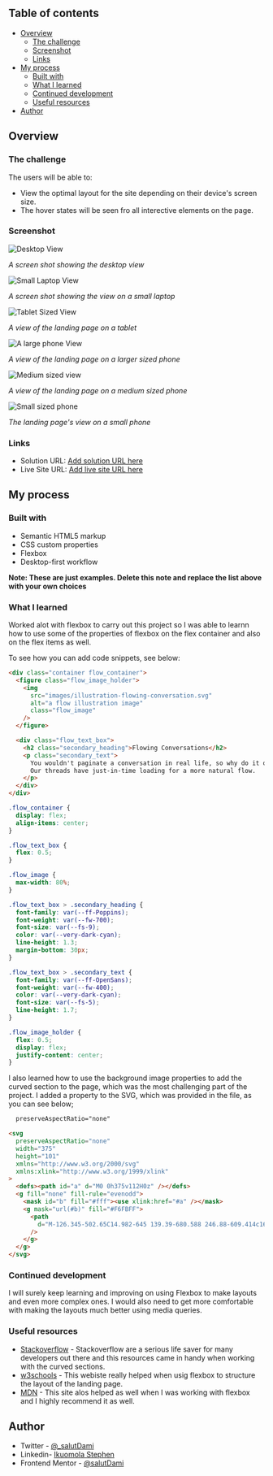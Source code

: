 ## Table of contents

- [Overview](#overview)
  - [The challenge](#the-challenge)
  - [Screenshot](#screenshot)
  - [Links](#links)
- [My process](#my-process)
  - [Built with](#built-with)
  - [What I learned](#what-i-learned)
  - [Continued development](#continued-development)
  - [Useful resources](#useful-resources)
- [Author](#author)

## Overview

### The challenge

The users will be able to:

- View the optimal layout for the site depending on their device's screen size.
- The hover states will be seen fro all interective elements on the page.

### Screenshot

![Desktop View](design/Large-Laptops.jpeg)

_A screen shot showing the desktop view_

![Small Laptop View](design/Small-Laptops.jpeg)

_A screen shot showing the view on a small laptop_

![Tablet Sized View](design/Tablet.jpeg)

_A view of the landing page on a tablet_

![A large phone View](design/Large-Phones.jpeg)

_A view of the landing page on a larger sized phone_

![Medium sized view](design/Medium-Phones.jpeg)

_A view of the landing page on a medium sized phone_

![Small sized phone](design/Small-Phones.jpeg)

_The landing page's view on a small phone_

### Links

- Solution URL: [Add solution URL here](https://github.com/stephenikuomola/Huddle-Landing-Page-curved-section)
- Live Site URL: [Add live site URL here](https://stephenikuomola.github.io/Huddle-Landing-Page-curved-section/)

## My process

### Built with

- Semantic HTML5 markup
- CSS custom properties
- Flexbox
- Desktop-first workflow

**Note: These are just examples. Delete this note and replace the list above with your own choices**

### What I learned

Worked alot with flexbox to carry out this project so I was able to learnn how to use some of the properties of flexbox on the flex container and also on the flex items as well.

To see how you can add code snippets, see below:

```html
<div class="container flow_container">
  <figure class="flow_image_holder">
    <img
      src="images/illustration-flowing-conversation.svg"
      alt="a flow illustration image"
      class="flow_image"
    />
  </figure>

  <div class="flow_text_box">
    <h2 class="secondary_heading">Flowing Conversations</h2>
    <p class="secondary_text">
      You wouldn't paginate a conversation in real life, so why do it online?
      Our threads have just-in-time loading for a more natural flow.
    </p>
  </div>
</div>
```

```css
.flow_container {
  display: flex;
  align-items: center;
}

.flow_text_box {
  flex: 0.5;
}

.flow_image {
  max-width: 80%;
}

.flow_text_box > .secondary_heading {
  font-family: var(--ff-Poppins);
  font-weight: var(--fw-700);
  font-size: var(--fs-9);
  color: var(--very-dark-cyan);
  line-height: 1.3;
  margin-bottom: 30px;
}

.flow_text_box > .secondary_text {
  font-family: var(--ff-OpenSans);
  font-weight: var(--fw-400);
  color: var(--very-dark-cyan);
  font-size: var(--fs-5);
  line-height: 1.7;
}

.flow_image_holder {
  flex: 0.5;
  display: flex;
  justify-content: center;
}
```

I also learned how to use the background image properties to add the curved section to the page, which was the most challenging part of the project. I added a property to the SVG, which was provided in the file, as you can see below;

```css
  preserveAspectRatio="none"
```

```html
<svg
  preserveAspectRatio="none"
  width="375"
  height="101"
  xmlns="http://www.w3.org/2000/svg"
  xmlns:xlink="http://www.w3.org/1999/xlink"
>
  <defs><path id="a" d="M0 0h375v112H0z" /></defs>
  <g fill="none" fill-rule="evenodd">
    <mask id="b" fill="#fff"><use xlink:href="#a" /></mask>
    <g mask="url(#b)" fill="#F6FBFF">
      <path
        d="M-126.345-502.65C14.982-645 139.39-680.588 246.88-609.414c161.235 106.762 291.228 92.307 408.49 0 78.175-61.537 78.175 146.947 0 625.453-127.86 101.604-237.07 122.013-327.628 61.226-135.838-91.181-342.275-91.181-450.675 57.166-72.266 98.899-73.403-113.462-3.41-637.083z"
      />
    </g>
  </g>
</svg>
```

### Continued development

I will surely keep learning and improving on using Flexbox to make layouts and even more complex ones. I would also need to get more comfortable with making the layouts much better using media queries.

### Useful resources

- [Stackoverflow](https://stackoverflow.com/questions/71104530/google-lighthouse-and-svgs-with-preserveaspectratio-none) - Stackoverflow are a serious life saver for many developers out there and this resources came in handy when working with the curved sections.
- [w3schools](https://w3schools.com) - This webiste really helped when usig flexbox to structure the layout of the landing page.
- [MDN](https://developer.mozilla.org/en-US/docs/Learn/CSS/CSS_layout/Flexbox) - This site alos helped as well when I was working with flexbox and I highly recommend it as well.

## Author

- Twitter - [@\_salutDami](https://www.twitter.com/stephenikuomola)
- Linkedin- [Ikuomola Stephen](https://www.linkedin.com/in/ikuomola-stephen/)
- Frontend Mentor - [@salutDami](https://www.frontendmentor.io/profile/stephenikuomola)
